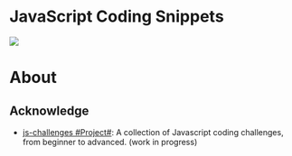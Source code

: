 # JavaScript Coding Snippets

![](https://user-images.githubusercontent.com/5803001/41711625-1fb1cd4a-757b-11e8-8860-96b02434bcd0.png)

# About

## Acknowledge

* [js-challenges #Project#](https://github.com/Rawnly/js-challenges): A collection of Javascript coding challenges, from beginner to advanced. (work in progress)

